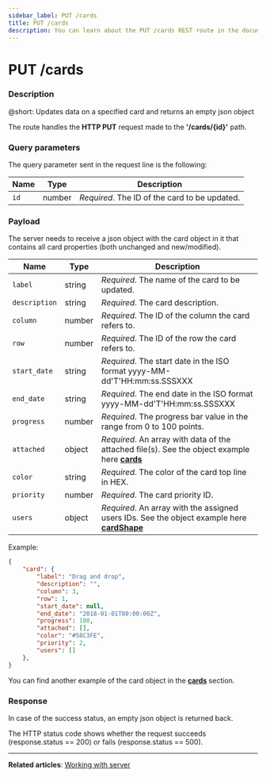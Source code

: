 ```yaml
---
sidebar_label: PUT /cards
title: PUT /cards
description: You can learn about the PUT /cards REST route in the documentation of the DHTMLX JavaScript Kanban library. Browse developer guides and API reference, try out code examples and live demos, and download a free 30-day evaluation version of DHTMLX Kanban.
---
```


# PUT /cards

### Description

@short: Updates data on a specified card and returns an empty json object

The route handles the **HTTP PUT** request made to the **'/cards/{id}'** path.

### Query parameters

The query parameter sent in the request line is the following:

| Name       | Type        | Description |
| ----------- | ----------- | ----------- |
| `id`       |  number   | *Required*. The ID of the card to be updated.|

### Payload

The server needs to receive a json object with the card object in it that contains all card properties (both unchanged and new/modified).

| Name       | Type        | Description |
| ----------- | ----------- | ----------- |
| `label`       |  string  | *Required*. The name of the card to be updated.|
| `description` |  string  | *Required*. The card description.|
| `column`       | number | *Required*. The ID of the column the card refers to.|
| `row`          | number | *Required*. The ID of the row the card refers to.|
| `start_date` |  string  | *Required*. The start date in the ISO format yyyy-MM-dd'T'HH:mm:ss.SSSXXX |
| `end_date`   |  string  | *Required*. The end date in the ISO format yyyy-MM-dd'T'HH:mm:ss.SSSXXX |
| `progress`   |  number  | *Required*. The progress bar value in the range from 0 to 100 points.|
| `attached`   |  object  | *Required*. An array with data of the attached file(s). See the object example here [**cards**](api/config/js_kanban_cards_config.md)|
| `color`   |  string | *Required*. The color of the card top line in HEX.|
| `priority`   |  number | *Required*. The card priority ID. |
| `users`   |  object | *Required*. An array with the assigned users IDs. See the object example here [**cardShape**](api/config/js_kanban_cardshape_config.md) |

Example:

~~~json
{
    "card": {
        "label": "Drag and drop",
        "description": "",
        "column": 3,
        "row": 1,
        "start_date": null,
        "end_date": "2018-01-01T00:00:00Z",
        "progress": 100,
        "attached": [],
        "color": "#58C3FE",
        "priority": 2,
        "users": []
    },
}
~~~

You can find another example of the card object in the [**cards**](api/config/js_kanban_cards_config.md) section.

### Response

In case of the success status, an empty json object is returned back. 
  
The HTTP status code shows whether the request succeeds (response.status == 200) or fails (response.status == 500).

---

**Related articles**: [Working with server](guides/working_with_server.md)
